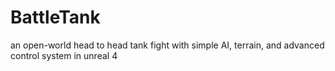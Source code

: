 # BattleTank
an open-world head to head tank fight with simple AI, terrain, and advanced control system in unreal 4
